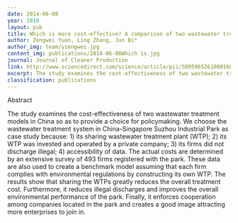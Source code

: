 ```yaml
---
date: 2014-06-08
year: 2010
layout: pub
title: Which is more cost-effective? A comparison of two wastewater treatment models in China-Singapore Suzhou Industrial park, China
author: Zengwei Yuan, Ling Zhang, Jun Bi*
author_img: team/yzengwei.jpg
content_img: publications/2014-06-08Which is.jpg
journal: Journal of Cleaner Production
link: http://www.sciencedirect.com/science/article/pii/S0959652610001605
excerpt: The study examines the cost-effectiveness of two wastewater treatment models in China so as to provide a choice for policymaking.
classification: publications
---
```



Abstract

The study examines the cost-effectiveness of two wastewater treatment models in China so as to provide a choice for policymaking. We choose the wastewater treatment system in China–Singapore Suzhou Industrial Park as case study because: 1) its sharing wastewater treatment plant (WTP); 2) its WTP was invested and operated by a private company; 3) its firms did not discharge illegal; 4) accessibility of data. The actual costs are determined by an extensive survey of 493 firms registered with the park. These data are also used to create a benchmark model assuming that each firm complies with environmental regulations by constructing its own WTP. The results show that sharing the WTPs greatly reduces the overall treatment cost. Furthermore, it reduces illegal discharges and improves the overall environmental performance of the park. Finally, it enforces cooperation among companies located in the park and creates a good image attracting more enterprises to join in.
